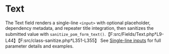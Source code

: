 # Text

The Text field renders a single-line `<input>` with optional placeholder, dependency metadata, and repeater title integration, then sanitizes the submitted value with `sanitize_pom_form_text()`.【F:src/Fields/Text.php†L9-L44】【F:src/class-sanitize.php†L351-L355】 See [Single-line inputs](../fields.md#single-line-inputs) for full parameter details and examples.
